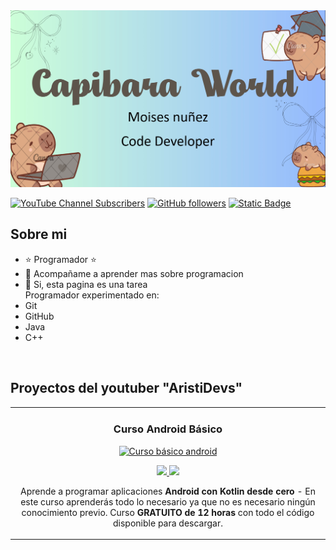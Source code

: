 <div align="center">

</div>
<img src="capibara.png">

[![YouTube Channel Subscribers](https://img.shields.io/youtube/channel/subscribers/UCAQwPgQXEnyEzjHpPEtdLYA?style=social)](https://www.youtube.com/@MoiiProg?sub_confirmation=1)
[![GitHub followers](https://img.shields.io/github/followers/MoiiNnz?style=social)](https://github.com/MoiiNnz)
[![Static Badge](https://img.shields.io/badge/Instagram-DF34EC)](https://www.instagram.com/moimoiprog/)


## Sobre mi

- ⭐ Programador ⭐ 
- 🙋 Acompañame a aprender mas sobre programacion
- 📓 Si, esta pagina es una tarea<br>
Programador experimentado en:
- Git
- GitHub
- Java
- C++

<br>

## Proyectos del youtuber "AristiDevs"
<table>
<tr>
<td width="50%">
<h3 align="center">Curso Android Básico</h3>
<div align="center">
<a href="https://github.com/ArisGuimera/Android-Expert" target="_blank"><img src="https://i.imgur.com/Jji0CIE.jpg" width="400" alt="Curso básico android"></a>
<p>
<a href="https://github.com/ArisGuimera/Android-Expert" target="_blank">
<img src="https://img.shields.io/badge/CÓDIGO-ff9?style=for-the-badge&logo=github&logoColor=black">
</a>
<a href="https://youtu.be/vJapzH_46a8" target="_blank">
<img src="https://img.shields.io/badge/-Youtube-green?style=for-the-badge&color=fbfc40">
</a>
</p>
<p>Aprende a programar aplicaciones <strong>Android con Kotlin desde cero</strong> - En este curso aprenderás todo lo necesario ya que no es necesario ningún conocimiento previo. Curso <strong>GRATUITO de 12 horas</strong> con todo el código disponible para descargar.</p>
</div>
                                                                                      
</td>